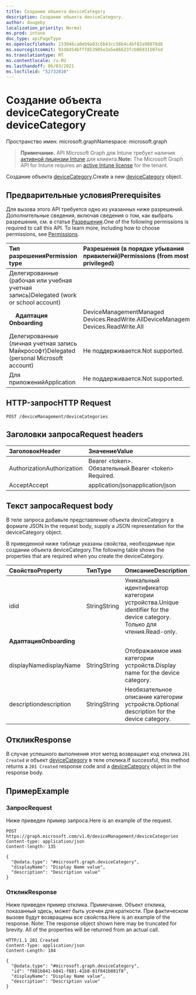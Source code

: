 ```yaml
---
title: Создание объекта deviceCategory
description: Создание объекта deviceCategory.
author: dougeby
localization_priority: Normal
ms.prod: intune
doc_type: apiPageType
ms.openlocfilehash: 233046ca0eb9a03c6b43cc58b4c4bf83a90878d8
ms.sourcegitcommit: 91d8454bfff853905e3a5e86623fcb06931507ed
ms.translationtype: MT
ms.contentlocale: ru-RU
ms.lasthandoff: 06/03/2021
ms.locfileid: "52732810"
---
```

# <a name="create-devicecategory"></a><span data-ttu-id="d8fb6-103">Создание объекта deviceCategory</span><span class="sxs-lookup"><span data-stu-id="d8fb6-103">Create deviceCategory</span></span>

<span data-ttu-id="d8fb6-104">Пространство имен: microsoft.graph</span><span class="sxs-lookup"><span data-stu-id="d8fb6-104">Namespace: microsoft.graph</span></span>

> <span data-ttu-id="d8fb6-105">**Примечание.** API Microsoft Graph для Intune требует наличия [активной лицензии Intune](https://go.microsoft.com/fwlink/?linkid=839381) для клиента.</span><span class="sxs-lookup"><span data-stu-id="d8fb6-105">**Note:** The Microsoft Graph API for Intune requires an [active Intune license](https://go.microsoft.com/fwlink/?linkid=839381) for the tenant.</span></span>

<span data-ttu-id="d8fb6-106">Создание объекта [deviceCategory](../resources/intune-shared-devicecategory.md).</span><span class="sxs-lookup"><span data-stu-id="d8fb6-106">Create a new [deviceCategory](../resources/intune-shared-devicecategory.md) object.</span></span>

## <a name="prerequisites"></a><span data-ttu-id="d8fb6-107">Предварительные условия</span><span class="sxs-lookup"><span data-stu-id="d8fb6-107">Prerequisites</span></span>
<span data-ttu-id="d8fb6-p101">Для вызова этого API требуется одно из указанных ниже разрешений. Дополнительные сведения, включая сведения о том, как выбрать разрешения, см. в статье [Разрешения](/graph/permissions-reference).</span><span class="sxs-lookup"><span data-stu-id="d8fb6-p101">One of the following permissions is required to call this API. To learn more, including how to choose permissions, see [Permissions](/graph/permissions-reference).</span></span>

|<span data-ttu-id="d8fb6-110">Тип разрешения</span><span class="sxs-lookup"><span data-stu-id="d8fb6-110">Permission type</span></span>|<span data-ttu-id="d8fb6-111">Разрешения (в порядке убывания привилегий)</span><span class="sxs-lookup"><span data-stu-id="d8fb6-111">Permissions (from most to least privileged)</span></span>|
|:---|:---|
|<span data-ttu-id="d8fb6-112">Делегированные (рабочая или учебная учетная запись)</span><span class="sxs-lookup"><span data-stu-id="d8fb6-112">Delegated (work or school account)</span></span>||
| <span data-ttu-id="d8fb6-113">&nbsp; &nbsp; **Адаптация**</span><span class="sxs-lookup"><span data-stu-id="d8fb6-113">&nbsp; &nbsp; **Onboarding**</span></span> | <span data-ttu-id="d8fb6-114">DeviceManagementManaged Devices.ReadWrite.All</span><span class="sxs-lookup"><span data-stu-id="d8fb6-114">DeviceManagementManaged Devices.ReadWrite.All</span></span>|
|<span data-ttu-id="d8fb6-115">Делегированные (личная учетная запись Майкрософт)</span><span class="sxs-lookup"><span data-stu-id="d8fb6-115">Delegated (personal Microsoft account)</span></span>|<span data-ttu-id="d8fb6-116">Не поддерживается.</span><span class="sxs-lookup"><span data-stu-id="d8fb6-116">Not supported.</span></span>|
|<span data-ttu-id="d8fb6-117">Для приложений</span><span class="sxs-lookup"><span data-stu-id="d8fb6-117">Application</span></span>|<span data-ttu-id="d8fb6-118">Не поддерживается.</span><span class="sxs-lookup"><span data-stu-id="d8fb6-118">Not supported.</span></span>|

## <a name="http-request"></a><span data-ttu-id="d8fb6-119">HTTP-запрос</span><span class="sxs-lookup"><span data-stu-id="d8fb6-119">HTTP Request</span></span>
<!-- {
  "blockType": "ignored"
}
-->
``` http
POST /deviceManagement/deviceCategories
```

## <a name="request-headers"></a><span data-ttu-id="d8fb6-120">Заголовки запроса</span><span class="sxs-lookup"><span data-stu-id="d8fb6-120">Request headers</span></span>
|<span data-ttu-id="d8fb6-121">Заголовок</span><span class="sxs-lookup"><span data-stu-id="d8fb6-121">Header</span></span>|<span data-ttu-id="d8fb6-122">Значение</span><span class="sxs-lookup"><span data-stu-id="d8fb6-122">Value</span></span>|
|:---|:---|
|<span data-ttu-id="d8fb6-123">Authorization</span><span class="sxs-lookup"><span data-stu-id="d8fb6-123">Authorization</span></span>|<span data-ttu-id="d8fb6-124">Bearer &lt;token&gt;. Обязательный.</span><span class="sxs-lookup"><span data-stu-id="d8fb6-124">Bearer &lt;token&gt; Required.</span></span>|
|<span data-ttu-id="d8fb6-125">Accept</span><span class="sxs-lookup"><span data-stu-id="d8fb6-125">Accept</span></span>|<span data-ttu-id="d8fb6-126">application/json</span><span class="sxs-lookup"><span data-stu-id="d8fb6-126">application/json</span></span>|

## <a name="request-body"></a><span data-ttu-id="d8fb6-127">Текст запроса</span><span class="sxs-lookup"><span data-stu-id="d8fb6-127">Request body</span></span>
<span data-ttu-id="d8fb6-128">В теле запроса добавьте представление объекта deviceCategory в формате JSON.</span><span class="sxs-lookup"><span data-stu-id="d8fb6-128">In the request body, supply a JSON representation for the deviceCategory object.</span></span>

<span data-ttu-id="d8fb6-129">В приведенной ниже таблице указаны свойства, необходимые при создании объекта deviceCategory.</span><span class="sxs-lookup"><span data-stu-id="d8fb6-129">The following table shows the properties that are required when you create the deviceCategory.</span></span>

|<span data-ttu-id="d8fb6-130">Свойство</span><span class="sxs-lookup"><span data-stu-id="d8fb6-130">Property</span></span>|<span data-ttu-id="d8fb6-131">Тип</span><span class="sxs-lookup"><span data-stu-id="d8fb6-131">Type</span></span>|<span data-ttu-id="d8fb6-132">Описание</span><span class="sxs-lookup"><span data-stu-id="d8fb6-132">Description</span></span>|
|:---|:---|:---|
|<span data-ttu-id="d8fb6-133">id</span><span class="sxs-lookup"><span data-stu-id="d8fb6-133">id</span></span>|<span data-ttu-id="d8fb6-134">String</span><span class="sxs-lookup"><span data-stu-id="d8fb6-134">String</span></span>|<span data-ttu-id="d8fb6-135">Уникальный идентификатор категории устройства.</span><span class="sxs-lookup"><span data-stu-id="d8fb6-135">Unique identifier for the device category.</span></span> <span data-ttu-id="d8fb6-136">Только для чтения.</span><span class="sxs-lookup"><span data-stu-id="d8fb6-136">Read-only.</span></span>|
|<span data-ttu-id="d8fb6-137">**Адаптация**</span><span class="sxs-lookup"><span data-stu-id="d8fb6-137">**Onboarding**</span></span>|
|<span data-ttu-id="d8fb6-138">displayName</span><span class="sxs-lookup"><span data-stu-id="d8fb6-138">displayName</span></span>|<span data-ttu-id="d8fb6-139">String</span><span class="sxs-lookup"><span data-stu-id="d8fb6-139">String</span></span>|<span data-ttu-id="d8fb6-140">Отображаемое имя категории устройств.</span><span class="sxs-lookup"><span data-stu-id="d8fb6-140">Display name for the device category.</span></span>|
|<span data-ttu-id="d8fb6-141">description</span><span class="sxs-lookup"><span data-stu-id="d8fb6-141">description</span></span>|<span data-ttu-id="d8fb6-142">String</span><span class="sxs-lookup"><span data-stu-id="d8fb6-142">String</span></span>|<span data-ttu-id="d8fb6-143">Необязательное описание категории устройств.</span><span class="sxs-lookup"><span data-stu-id="d8fb6-143">Optional description for the device category.</span></span>|



## <a name="response"></a><span data-ttu-id="d8fb6-144">Отклик</span><span class="sxs-lookup"><span data-stu-id="d8fb6-144">Response</span></span>
<span data-ttu-id="d8fb6-145">В случае успешного выполнения этот метод возвращает код отклика `201 Created` и объект [deviceCategory](../resources/intune-shared-devicecategory.md) в теле отклика.</span><span class="sxs-lookup"><span data-stu-id="d8fb6-145">If successful, this method returns a `201 Created` response code and a [deviceCategory](../resources/intune-shared-devicecategory.md) object in the response body.</span></span>

## <a name="example"></a><span data-ttu-id="d8fb6-146">Пример</span><span class="sxs-lookup"><span data-stu-id="d8fb6-146">Example</span></span>
### <a name="request"></a><span data-ttu-id="d8fb6-147">Запрос</span><span class="sxs-lookup"><span data-stu-id="d8fb6-147">Request</span></span>
<span data-ttu-id="d8fb6-148">Ниже приведен пример запроса.</span><span class="sxs-lookup"><span data-stu-id="d8fb6-148">Here is an example of the request.</span></span>
``` http
POST https://graph.microsoft.com/v1.0/deviceManagement/deviceCategories
Content-type: application/json
Content-length: 135

{
  "@odata.type": "#microsoft.graph.deviceCategory",
  "displayName": "Display Name value",
  "description": "Description value"
}
```

### <a name="response"></a><span data-ttu-id="d8fb6-149">Отклик</span><span class="sxs-lookup"><span data-stu-id="d8fb6-149">Response</span></span>
<span data-ttu-id="d8fb6-p103">Ниже приведен пример отклика. Примечание. Объект отклика, показанный здесь, может быть усечен для краткости. При фактическом вызове будут возвращены все свойства.</span><span class="sxs-lookup"><span data-stu-id="d8fb6-p103">Here is an example of the response. Note: The response object shown here may be truncated for brevity. All of the properties will be returned from an actual call.</span></span>
``` http
HTTP/1.1 201 Created
Content-Type: application/json
Content-Length: 184

{
  "@odata.type": "#microsoft.graph.deviceCategory",
  "id": "f881b841-b841-f881-41b8-81f841b881f8",
  "displayName": "Display Name value",
  "description": "Description value"
}
```









